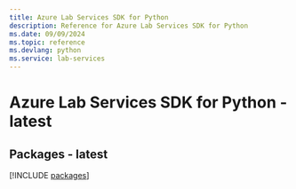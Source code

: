 ```yaml
---
title: Azure Lab Services SDK for Python
description: Reference for Azure Lab Services SDK for Python
ms.date: 09/09/2024
ms.topic: reference
ms.devlang: python
ms.service: lab-services
---
```

# Azure Lab Services SDK for Python - latest
## Packages - latest
[!INCLUDE [packages](lab-services-index.md)]